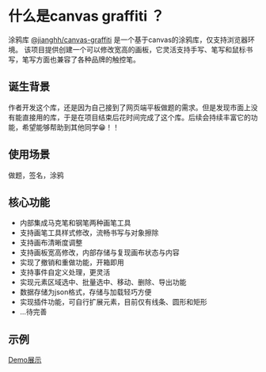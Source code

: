 # 什么是canvas graffiti ？

涂鸦库 [@jianghh/canvas-graffiti](https://www.npmjs.com/package/@jianghh/canvas-graffiti) 是一个基于canvas的涂鸦库，仅支持浏览器环境。
该项目提供创建一个可以修改宽高的画板，它灵活支持手写、笔写和鼠标书写，笔写方面也兼容了各种品牌的触控笔。

## 诞生背景

作者开发这个库，还是因为自己接到了网页端平板做题的需求。但是发现市面上没有能直接用的库，于是在项目结束后花时间完成了这个库。后续会持续丰富它的功能，希望能够帮助到其他同学:grin:！！

## 使用场景

做题，签名，涂鸦

## 核心功能

- 内部集成马克笔和钢笔两种画笔工具
- 支持画笔工具样式修改，流畅书写与对象擦除
- 支持画布清晰度调整
- 支持画板宽高修改，内部存储与复现画布状态与内容
- 实现了撤销和重做功能，开箱即用
- 支持事件自定义处理，更灵活
- 实现元素区域选中、批量选中、移动、删除、导出功能
- 数据存储为json格式，存储与加载轻巧方便
- 实现插件功能，可自行扩展元素，目前仅有线条、圆形和矩形
- ...待完善

## 示例

[Demo展示](http://121.41.53.237/jianghh/display/graffiti)
